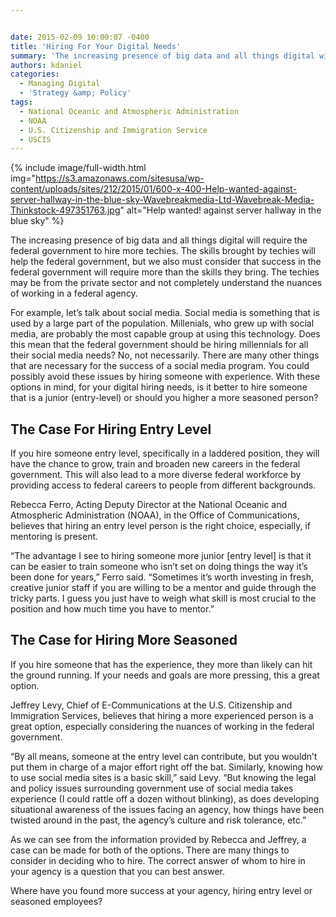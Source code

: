 ```yaml
---


date: 2015-02-09 10:00:07 -0400
title: 'Hiring For Your Digital Needs'
summary: 'The increasing presence of big data and all things digital will require the federal government to hire more techies. The skills brought by techies will help the federal government, but we also must consider that success in the federal government will require more than the skills they bring. The techies may be from the private'
authors: kdaniel
categories:
  - Managing Digital
  - 'Strategy &amp; Policy'
tags:
  - National Oceanic and Atmospheric Administration
  - NOAA
  - U.S. Citizenship and Immigration Service
  - USCIS
---
```



{% include image/full-width.html img="https://s3.amazonaws.com/sitesusa/wp-content/uploads/sites/212/2015/01/600-x-400-Help-wanted-against-server-hallway-in-the-blue-sky-Wavebreakmedia-Ltd-Wavebreak-Media-Thinkstock-497351763.jpg" alt="Help wanted! against server hallway in the blue sky" %} 

The increasing presence of big data and all things digital will require the federal government to hire more techies. The skills brought by techies will help the federal government, but we also must consider that success in the federal government will require more than the skills they bring. The techies may be from the private sector and not completely understand the nuances of working in a federal agency.

For example, let’s talk about social media. Social media is something that is used by a large part of the population. Millenials, who grew up with social media, are probably the most capable group at using this technology. Does this mean that the federal government should be hiring millennials for all their social media needs? No, not necessarily. There are many other things that are necessary for the success of a social media program. You could possibly avoid these issues by hiring someone with experience. With these options in mind, for your digital hiring needs, is it better to hire someone that is a junior (entry-level) or should you higher a more seasoned person?

## The Case For Hiring Entry Level

If you hire someone entry level, specifically in a laddered position, they will have the chance to grow, train and broaden new careers in the federal government. This will also lead to a more diverse federal workforce by providing access to federal careers to people from different backgrounds.

Rebecca Ferro, Acting Deputy Director at the National Oceanic and Atmospheric Administration (NOAA), in the Office of  Communications, believes that  hiring an entry level person is the right choice, especially, if mentoring is present.

&#8220;The advantage I see to hiring someone more junior [entry level] is that it can be easier to train someone who isn&#8217;t set on doing things the way it&#8217;s been done for years,” Ferro said. “Sometimes it&#8217;s worth investing in fresh, creative junior staff if you are willing to be a mentor and guide through the tricky parts. I guess you just have to weigh what skill is most crucial to the position and how much time you have to mentor.&#8221;

## The Case for Hiring More Seasoned

If you hire someone that has the experience, they more than likely can hit the ground running. If your needs and goals are more pressing, this a great option.

Jeffrey Levy, Chief of E-Communications at the U.S. Citizenship and Immigration Services, believes that hiring a more experienced person is a great option, especially considering the nuances of working in the federal government.

&#8220;By all means, someone at the entry level can contribute, but you wouldn&#8217;t put them in charge of a major effort right off the bat. Similarly, knowing how to use social media sites is a basic skill,&#8221; said Levy. &#8220;But knowing the legal and policy issues surrounding government use of social media takes experience (I could rattle off a dozen without blinking), as does developing situational awareness of the issues facing an agency, how things have been twisted around in the past, the agency&#8217;s culture and risk tolerance, etc.&#8221;

As we can see from the information provided by Rebecca and Jeffrey, a case can be made for both of the options. There are many things to consider in deciding who to hire. The correct answer of whom to hire in your agency is a question that you can best answer.

Where have you found more success at your agency, hiring entry level or seasoned employees?
